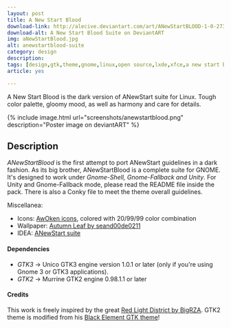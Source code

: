 ```yaml
---
layout: post
title: A New Start Blood
download-link: http://alecive.deviantart.com/art/ANewStartBLOOD-1-0-273905913
download-alt: A New Start Blood Suite on DeviantART
img: aNewStartBlood.jpg
alt: anewstartblood-suite
category: design
description: 
tags: [design,gtk,theme,gnome,linux,open source,lxde,xfce,a new start blood,gtk2,gtk3]
article: yes

---
```


A New Start Blood is the dark version of ANewStart suite for Linux. Tough color palette, gloomy mood, as well as harmony and care for details.

{% include image.html url="screenshots/anewstartblood.png" description="Poster image on deviantART" %}

## Description

*ANewStartBlood* is the first attempt to port ANewStart guidelines in a dark fashion. As its big brother, ANewStartBlood is a complete suite for GNOME. It's designed to work under _Gnome-Shell, Gnome-Fallback and Unity_. For Unity and Gnome-Fallback mode, please read the README file inside the pack. There is also a Conky file to meet the theme overall guidelines.

Miscellanea:

  * Icons: [AwOken icons](http://alecive.github.io/design/2012/09/01/Awoken-icons/), colored with 20/99/99 color combination
  * Wallpaper: [Autumn Leaf by seand00de0211](http://seand00de0211.deviantart.com/art/Autumn-leaf-251476077)
  * IDEA: [ANewStart suite](http://0.0.0.0:4000/design/2011/06/10/ANewStart-GTK/)

#### Dependencies

  * *GTK3* -> Unico GTK3 engine version 1.0.1 or later (only if you're using Gnome 3 or GTK3 applications).
  * *GTK2* -> Murrine GTK2 engine 0.98.1.1 or later

#### Credits

This work is freely inspired by the great [Red Light District by BigRZA](http://bigrza.deviantart.com/art/Red-Light-District-166233527). GTK2 theme is modified from his [Black Element GTK theme](http://gnome-look.org/content/show.php/black-element?content=124850)!
